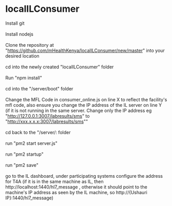 # localILConsumer

Install git <br> </br>
Install nodejs <br> </br>
Clone the repository at "https://github.com/mHealthKenya/localILConsumer/new/master" into your desired location <br> </br>
cd into the newly created "localILConsumer" folder <br> </br>
Run "npm install" <br> </br>
cd into the "/server/boot" folder <br> </br>
Change the MFL Code in consumer_online.js on line X to reflect the facility's mfl code, also ensure you change the IP address of the IL server on line Y (if it is not running in the same server. Change only the IP address eg "http://127.0.0.1:3007/labresults/sms" to "http://xxx.x.x.x:3007/labresults/sms"" <br> </br>
cd back to the "/server/: folder <br> </br>
run "pm2 start server.js" <br> </br>
run "pm2 startup" <br> </br>
run "pm2 save" <br> </br>
go to the IL dashboard, under participating systems
configure the address for T4A (if it is in the same machine as IL, then http://localhost:1440/hl7_message , otherwise it should point to the machine's IP address as seen by the IL machine, so http://{Ushauri IP}:1440/hl7_message)
